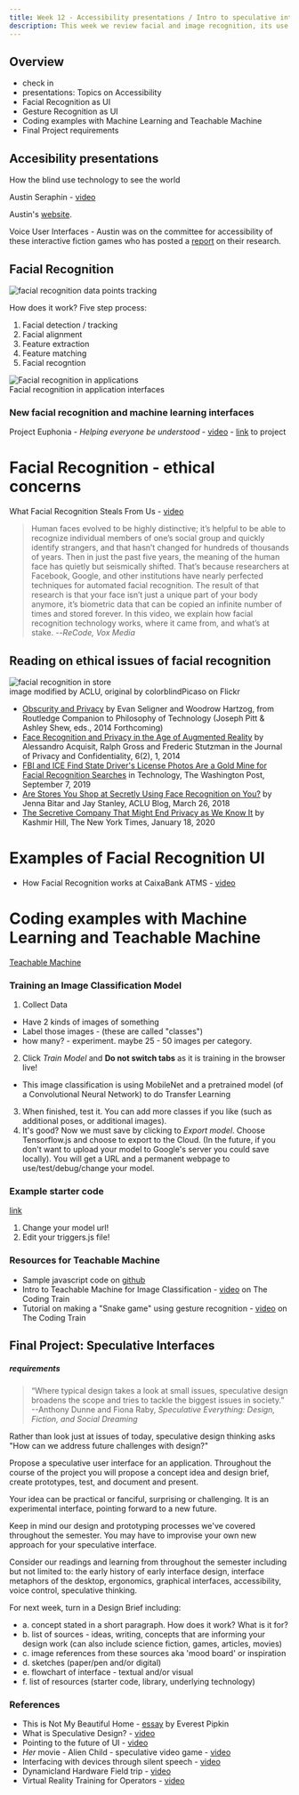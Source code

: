 ```yaml
---
title: Week 12 - Accessibility presentations / Intro to speculative interfaces
description: This week we review facial and image recognition, its use for interface design, and privacy issues.
---
```


## Overview

- check in
- presentations: Topics on Accessibility
- Facial Recognition as UI
- Gesture Recognition as UI
- Coding examples with Machine Learning and Teachable Machine
- Final Project requirements

## Accesibility presentations

How the blind use technology to see the world

Austin Seraphin - [video](https://www.youtube.com/watch?v=0EQOZRIA-nA)

Austin's [website](http://austinseraphin.net/).

Voice User Interfaces - Austin was on the committee for accessibility of these interactive fiction games who has posted a [report](http://accessibility.iftechfoundation.org/) on their research.

## Facial Recognition

![facial recognition data points tracking](facial.png)  

How does it work? Five step process:

1. Facial detection / tracking
2. Facial alignment
3. Feature extraction
4. Feature matching
5. Facial recogntion

![Facial recognition in applications](facerecognition.webp)  
Facial recognition in application interfaces  

### New facial recognition and machine learning interfaces

Project Euphonia - *Helping everyone be understood* - [video](https://www.youtube.com/watch?v=OAdegPmkK-o) - [link](https://sites.google.com/view/project-euphonia/) to project


# Facial Recognition - ethical concerns

What Facial Recognition Steals From Us - [video](https://www.youtube.com/watch?v=cc0dqW2HCRc)

> Human faces evolved to be highly distinctive; it’s helpful to be able to recognize individual members of one’s social group and quickly identify strangers, and that hasn’t changed for hundreds of thousands of years. Then in just the past five years, the meaning of the human face has quietly but seismically shifted. That’s because researchers at Facebook, Google, and other institutions have nearly perfected techniques for automated facial recognition.
> The result of that research is that your face isn’t just a unique part of your body anymore, it’s biometric data that can be copied an infinite number of times and stored forever. In this video, we explain how facial recognition technology works, where it came from, and what’s at stake. --*ReCode, Vox Media*

## Reading on ethical issues of facial recognition

![facial recognition in store](shopper.jpg)    
image modified by ACLU, original by colorblindPicaso on Flickr

- [Obscurity and Privacy](https://papers.ssrn.com/sol3/papers.cfm?abstract_id=2439866) by Evan Seligner and Woodrow Hartzog, from Routledge Companion to Philosophy of Technology (Joseph Pitt & Ashley Shew, eds., 2014 Forthcoming)  
- [Face Recognition and Privacy in the Age of Augmented Reality](https://papers.ssrn.com/sol3/papers.cfm?abstract_id=3305312) by Alessandro Acquisit, Ralph Gross and Frederic Stutzman in the Journal of Privacy and Confidentiality, 6(2), 1, 2014
- [FBI and ICE Find State Driver's License Photos Are a Gold Mine for Facial Recognition Searches](https://www.washingtonpost.com/technology/2019/07/07/fbi-ice-find-state-drivers-license-photos-are-gold-mine-facial-recognition-searches/) in Technology, The Washington Post, September 7, 2019
- [Are Stores You Shop at Secretly Using Face Recognition on You?](https://www.aclu.org/blog/privacy-technology/surveillance-technologies/are-stores-you-shop-secretly-using-face) by Jenna Bitar and Jay Stanley, ACLU Blog, March 26, 2018
- [The Secretive Company That Might End Privacy as We Know It](https://www.nytimes.com/2020/01/18/technology/clearview-privacy-facial-recognition.html) by Kashmir Hill, The New York Times, January 18, 2020

# Examples of Facial Recognition UI

- How Facial Recognition works at CaixaBank ATMS - [video](https://www.youtube.com/watch?v=fLRsjktcN_k)

# Coding examples with Machine Learning and Teachable Machine

[Teachable Machine](https://teachablemachine.withgoogle.com/)

### Training an Image Classification Model

1. Collect Data 
 - Have 2 kinds of images of something
 - Label those images - (these are called "classes")
 - how many? - experiment. maybe 25 - 50 images per category.
2. Click *Train Model* and **Do not switch tabs** as it is training in the browser live!
 - This image classification is using MobileNet and a pretrained model (of a Convolutional Neural Network) to do Transfer Learning
3. When finished, test it. You can add more classes if you like (such as additional poses, or additional images).
4. It's good? Now we must save by clicking to *Export model*. Choose Tensorflow.js and choose to export to the Cloud. (In the future, if you don't want to upload your model to Google's server you could save locally). You will get a URL and a permanent webpage to use/test/debug/change your model.


### Example starter code 

[link](https://editor.p5js.org/2sman/sketches/rtSl0Xmkq)

1. Change your model url!
2. Edit your triggers.js file!

### Resources for Teachable Machine

- Sample javascript code on [github](https://github.com/googlecreativelab/teachablemachine-community/tree/master/libraries/image)
- Intro to Teachable Machine for Image Classification - [video](https://www.youtube.com/watch?v=kwcillcWOg0) on The Coding Train
- Tutorial on making a "Snake game" using gesture recognition - [video](https://www.youtube.com/watch?v=UPgxnGC8oBU) on The Coding Train

## Final Project: Speculative Interfaces 

##### requirements

> “Where typical design takes a look at small issues, speculative design broadens the scope and tries to tackle the biggest issues in society.” --Anthony Dunne and Fiona Raby, *Speculative Everything: Design, Fiction, and Social Dreaming*

Rather than look just at issues of today, speculative design thinking asks "How can we address future challenges with design?"

Propose a speculative user interface for an application. Throughout the course of the project you will propose a concept idea and design brief, create prototypes, test, and document and present.

Your idea can be practical or fanciful, surprising or challenging. It is an experimental interface, pointing forward to a new future.

Keep in mind our design and prototyping processes we've covered throughout the semester. You may have to improvise your own new approach for your speculative interface.

Consider our readings and learning from throughout the semester including but not limited to: the early history of early interface design, interface metaphors of the desktop, ergonomics, graphical interfaces, accessibility, voice control, speculative thinking. 

For next week, turn in a Design Brief including:
- a. concept stated in a short paragraph. How does it work? What is it for?
- b. list of sources - ideas, writing, concepts that are informing your design work (can also include science fiction, games, articles, movies)
- c. image references from these sources aka 'mood board' or inspiration
- d. sketches (paper/pen and/or digital)
- e. flowchart of interface - textual and/or visual
- f. list of resources (starter code, library, underlying technology)

### References
- This is Not My Beautiful Home - [essay](http://continentcontinent.cc/index.php/continent/article/view/334) by Everest Pipkin
- What is Speculative Design? - [video](https://www.youtube.com/watch?v=X0MBJ1UxpZ8)
- Pointing to the future of UI - [video](https://www.youtube.com/watch?v=b6YTQJVzwlI)
- *Her* movie - Alien Child - speculative video game - [video](https://www.youtube.com/watch?v=XAqedT9mukY)
- Interfacing with devices through silent speech - [video](https://www.youtube.com/watch?v=RuUSc53Xpeg)
- Dynamicland Hardware Field trip - [video](https://www.youtube.com/watch?v=OQpr454yhvM)
- Virtual Reality Training for Operators - [video](https://www.youtube.com/watch?v=KYK6wuFaES8)
